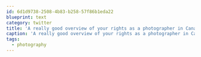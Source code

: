 ```yaml
---
id: 6d1d9738-2508-4b83-b258-57f86b1eda22
blueprint: text
category: twitter
title: 'A really good overview of your rights as a photographer in Canada http://bit.ly/bAF7d #photography'
caption: 'A really good overview of your rights as a photographer in Canada http://bit.ly/bAF7d <span class="hashtag hashtag_local">#<a href="http://tweettemp.darylchymko.ca/?tag=photography">photography</a>'
tags:
  - photography
---
```

